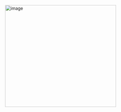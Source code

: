 <img width="362" height="332" alt="image" src="https://github.com/user-attachments/assets/69bf0234-7f47-450a-af9e-153dc87ba8ef" />
